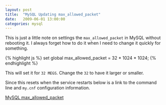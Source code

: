 ```yaml
---
layout: post
title:  "MySQL Updating max_allowed_packet"
date:   2009-06-01 13:00:00
categories: mysql
---
```


This is just a little note on settings the `max_allowed_packet` in MySQL without rebooting it.  I always forget how to do it when I need to change it quickly for something.

{% highlight  js %}
set global max_allowed_packet = 32 * 1024 * 1024;
{% endhighlight %}

This will set it for `32 MEGS`.  Change the `32` to have it larger or smaller.

Since this resets when the service restarts below is a link to the command line and `my.cnf` configuration information.

[MySQL max_allowed_packet](http://dev.mysql.com/doc/refman/5.7/en/packet-too-large.html)
